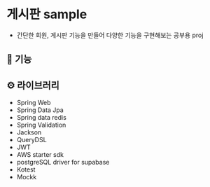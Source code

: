 # 게시판 sample
- 간단한 회원, 게시판 기능을 만들어 다양한 기능을 구현해보는 공부용 proj

## 📝 기능

## ⚙️ 라이브러리
- Spring Web
- Spring Data Jpa
- Spring data redis
- Spring Validation
- Jackson
- QueryDSL
- JWT
- AWS starter sdk
- postgreSQL driver for supabase
- Kotest
- Mockk
